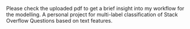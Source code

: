 Please check the uploaded pdf to get a brief insight into my workflow for the modelling.
A personal project for multi-label classification of Stack Overflow Questions based on text features.
